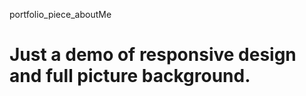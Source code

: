 portfolio_piece_aboutMe


Just a demo of responsive design and full picture background.
=======================
